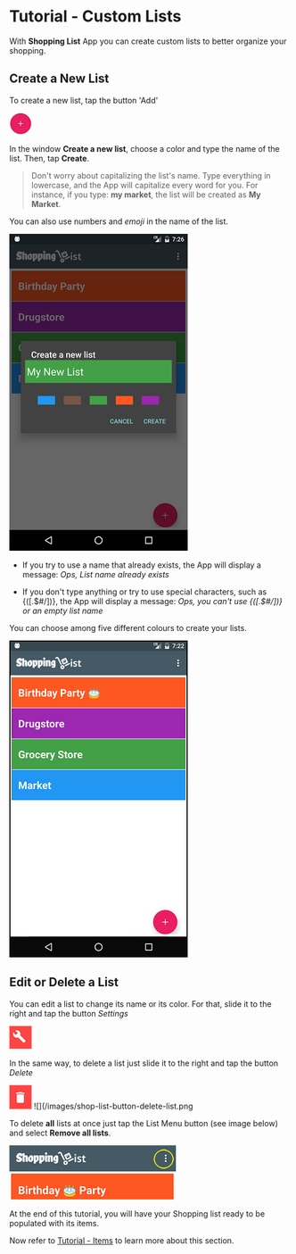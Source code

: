 # Tutorial - Custom Lists

With **Shopping List** App you can create custom lists to better organize your shopping.

## Create a New List

To create a new list, tap the button 'Add'

![](/images/shop-list-button-new-list.png "Create new List")


In the window **Create a new list**, choose a color and type the name of the list. Then, tap **Create**.

> Don't worry about capitalizing the list's name. Type everything in lowercase, and the App will capitalize every word for you. For instance, if you type: **my market**, the list will be created as **My Market**.


You can also use numbers and *emoji* in the name of the list. 

![](/images/custom_list_create_02.jpg "Create new List")

* If you try to use a name that already exists, the App will display a message: *Ops, List name already exists*

* If you don't type anything or try to use special characters, such as {([.$#/\])}, the App will display a message: *Ops, you can't use {([.$#/\])} or an empty list name*


You can choose among five different colours to create your lists.

![](/images/custom_list_create_04.jpg)


## Edit or Delete a List


You can edit a list to change its name or its color. For that, slide it to the right and tap the button *Settings*

![](/images/shop-list-button-edit-list.png "Edit a List")

In the same way, to delete a list just slide it to the right and tap the button *Delete*

![](/images/shop-list-button-delete-list.png "Delete a List")
![](/images/shop-list-button-delete-list.png

To delete **all** lists at once just tap the List Menu button (see image below) and select **Remove all lists**.

![](/images/shop-list-lists-menu.png "List Menu button")


At the end of this tutorial, you will have your Shopping list ready to be populated with its items.

Now refer to [Tutorial - Items](https://github.com/andreamussap/AFMussap-Tech-Shopping-List/blob/master/docs/items.md) to learn more about this section.

